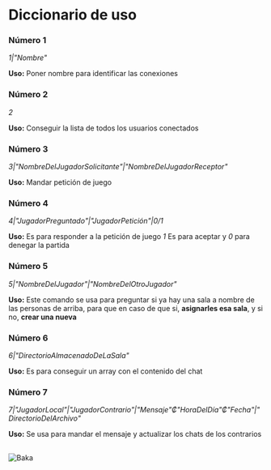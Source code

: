 # Diccionario de uso

### Número 1
_1|"Nombre"_

**Uso:** Poner nombre para identificar las conexiones

### Número 2
_2_

**Uso:** Conseguir la lista de todos los usuarios conectados

### Número 3

_3|"NombreDelJugadorSolicitante"|"NombreDelJugadorReceptor"_

**Uso:** Mandar petición de juego

### Número 4
_4|"JugadorPreguntado"|"JugadorPetición"|0/1_

**Uso:** Es para responder a la petición de juego _1_ Es para aceptar y _0_ para denegar la partida

### Número 5
_5|"NombreDelJugador"|"NombreDelOtroJugador"_

**Uso:** Este comando se usa para preguntar si ya hay una sala a nombre de las personas de arriba, para que en caso de que si, **asignarles esa sala**, y si no, **crear una nueva**

### Número 6
_6|"DirectorioAlmacenadoDeLaSala"_

**Uso:** Es para conseguir un array con el contenido del chat

### Número 7
_7|"JugadorLocal"|"JugadorContrario"|"Mensaje"₡"HoraDelDía"₡"Fecha"|"DirectorioDelArchivo"_

**Uso:** Se usa para mandar el mensaje y actualizar los chats de los contrarios
## 
![Baka](https://media.tenor.com/gWxI_NRxq_sAAAAC/triple-baka-vocaloid.gif)